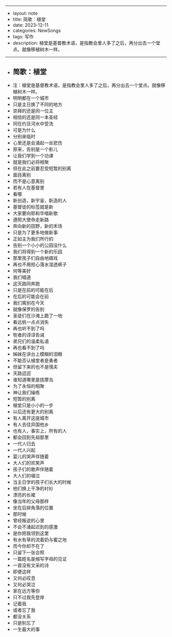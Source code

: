- --
- layout: note
- title: 简歌：植堂
- date: 2023-12-11
- categories: NewSongs
- tags: 写作
- description: 植堂是基督教术语，是指教会里人多了之后，再分出去一个堂点。就像移植树木一样。
- --
- ## 简歌：植堂
- 注：植堂是基督教术语，是指教会里人多了之后，再分出去一个堂点。就像移植树木一样。
- 明明都在一个城市  
- 只是主日换了不同的地方  
- 崇拜的还是同一位主  
- 相信的还是同一本圣经  
- 同在约旦河水中受洗  
- 可是为什么  
- 分别来临时  
- 心里还是会涌起一丝悲伤  
- 原来，告别是一个影儿  
- 让我们学到一个功课  
- 就是我们必将相聚  
- 但在此之前要忍受短暂的别离  
- 面目离别  
- 而不是心意离别  
- 若有人在基督里  
- 看哪  
- 新创造，新宇宙，新造的人  
- 基督徒的标签就是新  
- 大家要向耶和华唱新歌  
- 遵照大使命走新路  
- 奔向新的田野，新的禾场  
- 只是为了更多地做新事  
- 正如主为我们所行的  
- 告别一个小小的公园没什么  
- 我们将得到一个新的乐园  
- 那里孩子们自由地嬉戏  
- 再也不用担心落水湿透裤子  
- 何等美好  
- 我们唱道  
- 这天路同奔跑  
- 只是在前的可能在后  
- 在后的可能会在前  
- 我们离别在今天  
- 就像保罗的告别  
- 圣徒们在沙滩上跪了一地  
- 看远帆一点点消失  
- 再也听不到了吗  
- 牧者的谆谆告诫  
- 弟兄们的温柔私语  
- 再也看不到了吗  
- 姊妹在讲台上模糊的泪眼  
- 不能否认植堂者是勇者  
- 但留下来的也不是懦夫  
- 天路迢迢  
- 谁知道哪里是拔摩岛  
- 为了永恒的相聚  
- 神让我们操练  
- 短暂的别离  
- 植堂只是小小的一步  
- 以后还有更大的别离  
- 有人离开这座城市  
- 有人去往异国他乡  
- 也有人，事实上，所有的人  
- 都会回到先祖那里  
- 一代人归去  
- 一代人兴起  
- 婴儿的哭声伴随着  
- 大人们的欢笑声  
- 孩子们的歌声伴随着  
- 大人们的啜泣  
- 当主日学的孩子们长大的时候  
- 他们换上干净的衬衫  
- 漂亮的长裙  
- 像当年的父母那样  
- 坐在后排角落的位置  
- 那时候  
- 曾经叛逆的心里  
- 不会不涌起迟到的感激  
- 是你把我领到这里  
- 有水有草的流着奶与蜜之地  
- 而今你却不在了  
- 只留下一张合照  
- 一篇姓名是缩写字母的见证  
- 一首没有文采的诗  
- 即便这样  
- 又何必叹息  
- 又何必哭泣  
- 家在远方等你  
- 只不过我先登岸  
- 记着我  
- 或者忘了我  
- 都没关系  
- 只是别忘了  
- 一生最大的事
